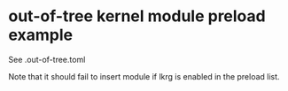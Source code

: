 # out-of-tree kernel module preload example

See .out-of-tree.toml

Note that it should fail to insert module if lkrg is enabled in the preload list.
